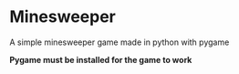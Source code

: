 # Minesweeper
A simple minesweeper game made in python with pygame

**Pygame must be installed for the game to work**
